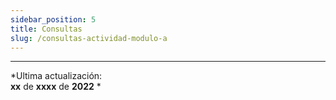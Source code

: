 ```yaml
---
sidebar_position: 5
title: Consultas
slug: /consultas-actividad-modulo-a
---
```


***
*Ultima actualización:   
**xx** de **xxxx** de **2022** *